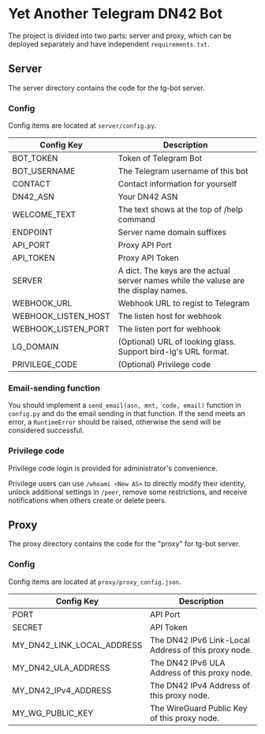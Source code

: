 # Yet Another Telegram DN42 Bot

The project is divided into two parts: server and proxy, which can be deployed separately and have independent `requirements.txt`.

## Server

The server directory contains the code for the tg-bot server.

### Config

Config items are located at `server/config.py`.

| Config Key          | Description                                                                          |
| ------------------- | ------------------------------------------------------------------------------------ |
| BOT_TOKEN           | Token of Telegram Bot                                                                |
| BOT_USERNAME        | The Telegram username of this bot                                                    |
| CONTACT             | Contact information for yourself                                                     |
| DN42_ASN            | Your DN42 ASN                                                                        |
| WELCOME_TEXT        | The text shows at the top of /help command                                           |
| ENDPOINT            | Server name domain suffixes                                                          |
| API_PORT            | Proxy API Port                                                                       |
| API_TOKEN           | Proxy API Token                                                                      |
| SERVER              | A dict. The keys are the actual server names while the valuse are the display names. |
| WEBHOOK_URL         | Webhook URL to regist to Telegram                                                    |
| WEBHOOK_LISTEN_HOST | The listen host for webhook                                                          |
| WEBHOOK_LISTEN_PORT | The listen port for webhook                                                          |
| LG_DOMAIN           | (Optional) URL of looking glass. Support bird-lg's URL format.                       |
| PRIVILEGE_CODE      | (Optional) Privilege code                                                            |

### Email-sending function

You should implement a `send_email(asn, mnt, code, email)` function in `config.py` and do the email sending in that function. If the send meets an error, a `RuntimeError` should be raised, otherwise the send will be considered successful.

### Privilege code

Privilege code login is provided for administrator's convenience.

Privilege users can use `/whoami <New AS>` to directly modify their identity, unlock additional settings in `/peer`, remove some restrictions, and receive notifications when others create or delete peers.

## Proxy

The proxy directory contains the code for the "proxy" for tg-bot server.

### Config

Config items are located at `proxy/proxy_config.json`.

| Config Key                 | Description                                          |
| -------------------------- | ---------------------------------------------------- |
| PORT                       | API Port                                             |
| SECRET                     | API Token                                            |
| MY_DN42_LINK_LOCAL_ADDRESS | The DN42 IPv6 Link-Local Address of this proxy node. |
| MY_DN42_ULA_ADDRESS        | The DN42 IPv6 ULA Address of this proxy node.        |
| MY_DN42_IPv4_ADDRESS       | The DN42 IPv4 Address of this proxy node.            |
| MY_WG_PUBLIC_KEY           | The WireGuard Public Key of this proxy node.         |
